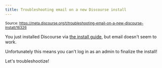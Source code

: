```yaml
---
title: Troubleshooting email on a new Discourse install
---
```


<small class="doc-source">Source: https://meta.discourse.org/t/troubleshooting-email-on-a-new-discourse-install/16326</small>

You just installed Discourse via [the install guide](https://github.com/discourse/discourse/blob/master/docs/INSTALL.md), but email doesn't seem to work. 

Unfortunately this means you can't log in as an admin to finalize the install!

Let's troubleshootize!
